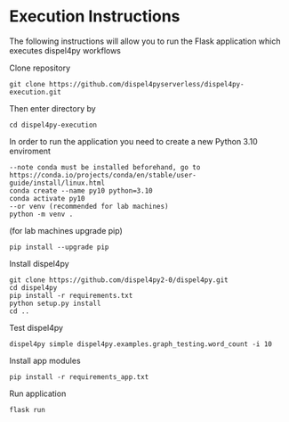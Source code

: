# Execution Instructions

The following instructions will allow you to run the Flask application which executes dispel4py workflows 


Clone repository 
```
git clone https://github.com/dispel4pyserverless/dispel4py-execution.git
```
Then enter directory by 
```
cd dispel4py-execution 
```
In order to run the application you need to create a new Python 3.10 enviroment 
```
--note conda must be installed beforehand, go to https://conda.io/projects/conda/en/stable/user-guide/install/linux.html
conda create --name py10 python=3.10
conda activate py10
--or venv (recommended for lab machines)
python -m venv .
```
(for lab machines upgrade pip)
```
pip install --upgrade pip
```

Install dispel4py 
```
git clone https://github.com/dispel4py2-0/dispel4py.git
cd dispel4py
pip install -r requirements.txt
python setup.py install
cd ..
```
Test dispel4py 
```
dispel4py simple dispel4py.examples.graph_testing.word_count -i 10
```
Install app modules 
```
pip install -r requirements_app.txt
```
Run application 
```
flask run 
```

